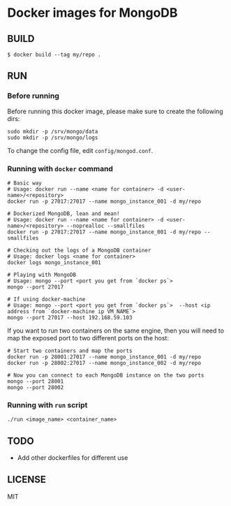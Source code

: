 # Docker images for MongoDB

## BUILD

```
$ docker build --tag my/repo .
```

## RUN

### Before running

Before running this docker image, please make sure to create the following dirs:

```
sudo mkdir -p /srv/mongo/data
sudo mkdir -p /srv/mongo/logs
```

To change the config file, edit `config/mongod.conf`.

### Running with `docker` command

```
# Basic way
# Usage: docker run --name <name for container> -d <user-name>/<repository>
docker run -p 27017:27017 --name mongo_instance_001 -d my/repo

# Dockerized MongoDB, lean and mean!
# Usage: docker run --name <name for container> -d <user-name>/<repository> --noprealloc --smallfiles
docker run -p 27017:27017 --name mongo_instance_001 -d my/repo --smallfiles

# Checking out the logs of a MongoDB container
# Usage: docker logs <name for container>
docker logs mongo_instance_001

# Playing with MongoDB
# Usage: mongo --port <port you get from `docker ps`>
mongo --port 27017

# If using docker-machine
# Usage: mongo --port <port you get from `docker ps`>  --host <ip address from `docker-machine ip VM_NAME`>
mongo --port 27017 --host 192.168.59.103
```

If you want to run two containers on the same engine, then you will need to map the exposed port to two different ports on the host:

```
# Start two containers and map the ports
docker run -p 28001:27017 --name mongo_instance_001 -d my/repo
docker run -p 28002:27017 --name mongo_instance_002 -d my/repo

# Now you can connect to each MongoDB instance on the two ports
mongo --port 28001
mongo --port 28002
```

### Running with `run` script

```
./run <image_name> <container_name>
```

## TODO

* Add other dockerfiles for different use

## LICENSE

MIT
